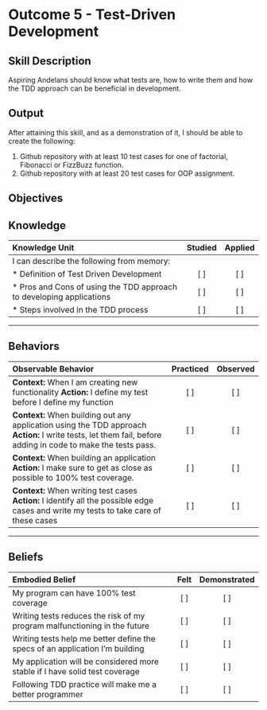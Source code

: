 # Outcome 5 - Test-Driven Development

**Skill Description**
----------
Aspiring Andelans should know what tests are, how to write them and how the TDD approach can be beneficial in development.


**Output**
----------
After attaining this skill, and as a demonstration of it, I should be able to create the following:

1. Github repository with at least 10 test cases for one of factorial, Fibonacci or FizzBuzz function.
2. Github repository with at least 20 test cases for OOP assignment.


**Objectives**
----------

## **Knowledge**


| Knowledge Unit   |      Studied      | Applied |
|:-------------|:------------------:|:--------:|
| I can describe the following from memory: | | |
| * Definition of Test Driven Development | [ ] | [ ]  |
| * Pros and Cons of using the TDD approach to developing applications |   [ ]   |   [ ] |
| * Steps involved in the TDD process | [ ] |    [ ] |


----------


## **Behaviors**


| Observable Behavior   |      Practiced      | Observed |
|:-------------|:------------------:|:--------:|
| **Context:** When I am creating new functionality **Action:** I define my test before I define my function | [ ] | [ ]  |
| **Context:** When building out any application using the TDD approach **Action:** I write tests, let them fail, before adding in code to make the tests pass. |   [ ]   |   [ ] |
| **Context:** When building an application **Action:** I make sure to get as close as possible to 100% test coverage. | [ ] |    [ ] |
| **Context:** When writing test cases **Action:** I identify all the possible edge cases and write my tests to take care of these cases | [ ] |    [ ] |

----------


## **Beliefs**


| Embodied Belief   |      Felt      | Demonstrated |
|:-------------|:------------------:|:--------:|
| My program can have 100% test coverage | [ ] | [ ] |
| Writing tests reduces the risk of my program malfunctioning in the future | [ ] | [ ] |
| Writing tests help me better define the specs of an application I’m building | [ ] | [ ] |
| My application will be considered more stable if I have solid test coverage | [ ] | [ ] |
| Following TDD practice will make me a better programmer | [ ] | [ ] |
